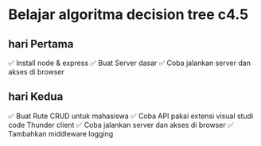 # Belajar algoritma decision tree c4.5

## hari Pertama

✅ Install node & express
✅ Buat Server dasar
✅ Coba jalankan server dan akses di browser

## hari Kedua

✅ Buat Rute CRUD untuk mahasiswa
✅ Coba API pakai extensi visual studi code Thunder client
✅ Coba jalankan server dan akses di browser
✅ Tambahkan middleware logging
